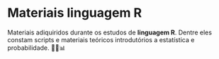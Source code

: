 # Materiais linguagem R 
Materiais adiquiridos durante os estudos de **linguagem R**. 
Dentre eles constam scripts e materiais teóricos introdutórios a estatística e probabilidade. 👩‍💻📊
